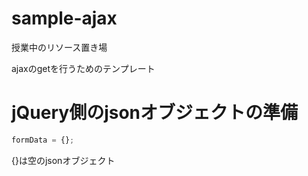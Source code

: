 # sample-ajax
授業中のリソース置き場

ajaxのgetを行うためのテンプレート

# jQuery側のjsonオブジェクトの準備
```javascript
formData = {};
```
{}は空のjsonオブジェクト
